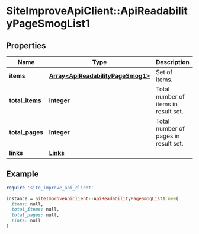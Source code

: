 # SiteImproveApiClient::ApiReadabilityPageSmogList1

## Properties

| Name | Type | Description | Notes |
| ---- | ---- | ----------- | ----- |
| **items** | [**Array&lt;ApiReadabilityPageSmog1&gt;**](ApiReadabilityPageSmog1.md) | Set of items. |  |
| **total_items** | **Integer** | Total number of items in result set. |  |
| **total_pages** | **Integer** | Total number of pages in result set. |  |
| **links** | [**Links**](Links.md) |  | [optional] |

## Example

```ruby
require 'site_improve_api_client'

instance = SiteImproveApiClient::ApiReadabilityPageSmogList1.new(
  items: null,
  total_items: null,
  total_pages: null,
  links: null
)
```

